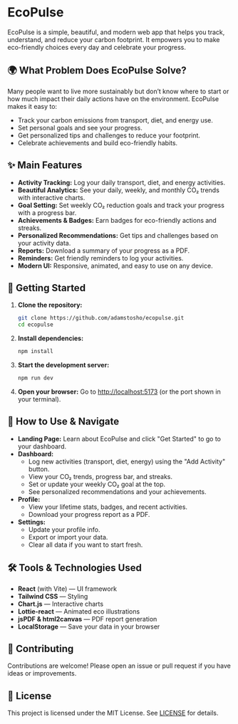 # EcoPulse

EcoPulse is a simple, beautiful, and modern web app that helps you track, understand, and reduce your carbon footprint. It empowers you to make eco-friendly choices every day and celebrate your progress.

## 🌍 What Problem Does EcoPulse Solve?
Many people want to live more sustainably but don’t know where to start or how much impact their daily actions have on the environment. EcoPulse makes it easy to:
- Track your carbon emissions from transport, diet, and energy use.
- Set personal goals and see your progress.
- Get personalized tips and challenges to reduce your footprint.
- Celebrate achievements and build eco-friendly habits.

## ✨ Main Features
- **Activity Tracking:** Log your daily transport, diet, and energy activities.
- **Beautiful Analytics:** See your daily, weekly, and monthly CO₂ trends with interactive charts.
- **Goal Setting:** Set weekly CO₂ reduction goals and track your progress with a progress bar.
- **Achievements & Badges:** Earn badges for eco-friendly actions and streaks.
- **Personalized Recommendations:** Get tips and challenges based on your activity data.
- **Reports:** Download a summary of your progress as a PDF.
- **Reminders:** Get friendly reminders to log your activities.
- **Modern UI:** Responsive, animated, and easy to use on any device.

## 🚀 Getting Started
1. **Clone the repository:**
   ```bash
   git clone https://github.com/adamstosho/ecopulse.git
   cd ecopulse
   ```
2. **Install dependencies:**
   ```bash
   npm install
   ```
3. **Start the development server:**
   ```bash
   npm run dev
   ```
4. **Open your browser:**
   Go to [http://localhost:5173](http://localhost:5173) (or the port shown in your terminal).

## 🧭 How to Use & Navigate
- **Landing Page:** Learn about EcoPulse and click "Get Started" to go to your dashboard.
- **Dashboard:**
  - Log new activities (transport, diet, energy) using the "Add Activity" button.
  - View your CO₂ trends, progress bar, and streaks.
  - Set or update your weekly CO₂ goal at the top.
  - See personalized recommendations and your achievements.
- **Profile:**
  - View your lifetime stats, badges, and recent activities.
  - Download your progress report as a PDF.
- **Settings:**
  - Update your profile info.
  - Export or import your data.
  - Clear all data if you want to start fresh.

## 🛠️ Tools & Technologies Used
- **React** (with Vite) — UI framework
- **Tailwind CSS** — Styling
- **Chart.js** — Interactive charts
- **Lottie-react** — Animated eco illustrations
- **jsPDF & html2canvas** — PDF report generation
- **LocalStorage** — Save your data in your browser

## 🤝 Contributing
Contributions are welcome! Please open an issue or pull request if you have ideas or improvements.

## 📄 License
This project is licensed under the MIT License. See [LICENSE](./LICENSE) for details. 